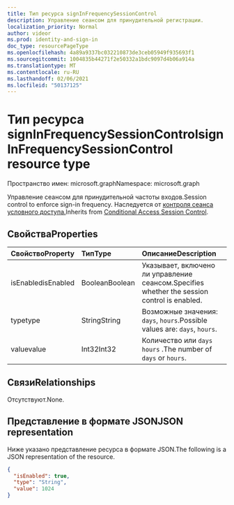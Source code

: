 ```yaml
---
title: Тип ресурса signInFrequencySessionControl
description: Управление сеансом для принудительной регистрации.
localization_priority: Normal
author: videor
ms.prod: identity-and-sign-in
doc_type: resourcePageType
ms.openlocfilehash: 4a89a9337bc032210873de3ceb05949f935693f1
ms.sourcegitcommit: 1004835b44271f2e50332a1bdc9097d4b06a914a
ms.translationtype: MT
ms.contentlocale: ru-RU
ms.lasthandoff: 02/06/2021
ms.locfileid: "50137125"
---
```

# <a name="signinfrequencysessioncontrol-resource-type"></a><span data-ttu-id="997ba-103">Тип ресурса signInFrequencySessionControl</span><span class="sxs-lookup"><span data-stu-id="997ba-103">signInFrequencySessionControl resource type</span></span>

<span data-ttu-id="997ba-104">Пространство имен: microsoft.graph</span><span class="sxs-lookup"><span data-stu-id="997ba-104">Namespace: microsoft.graph</span></span>

<span data-ttu-id="997ba-105">Управление сеансом для принудительной частоты входов.</span><span class="sxs-lookup"><span data-stu-id="997ba-105">Session control to enforce sign-in frequency.</span></span> <span data-ttu-id="997ba-106">Наследуется от [контроля сеанса условного доступа.](conditionalaccesssessioncontrol.md)</span><span class="sxs-lookup"><span data-stu-id="997ba-106">Inherits from [Conditional Access Session Control](conditionalaccesssessioncontrol.md).</span></span>

## <a name="properties"></a><span data-ttu-id="997ba-107">Свойства</span><span class="sxs-lookup"><span data-stu-id="997ba-107">Properties</span></span>

| <span data-ttu-id="997ba-108">Свойство</span><span class="sxs-lookup"><span data-stu-id="997ba-108">Property</span></span>     | <span data-ttu-id="997ba-109">Тип</span><span class="sxs-lookup"><span data-stu-id="997ba-109">Type</span></span>        | <span data-ttu-id="997ba-110">Описание</span><span class="sxs-lookup"><span data-stu-id="997ba-110">Description</span></span> |
|:-------------|:------------|:------------|
|<span data-ttu-id="997ba-111">isEnabled</span><span class="sxs-lookup"><span data-stu-id="997ba-111">isEnabled</span></span>     |<span data-ttu-id="997ba-112">Boolean</span><span class="sxs-lookup"><span data-stu-id="997ba-112">Boolean</span></span>      | <span data-ttu-id="997ba-113">Указывает, включено ли управление сеансом.</span><span class="sxs-lookup"><span data-stu-id="997ba-113">Specifies whether the session control is enabled.</span></span> |
|<span data-ttu-id="997ba-114">type</span><span class="sxs-lookup"><span data-stu-id="997ba-114">type</span></span>          |<span data-ttu-id="997ba-115">String</span><span class="sxs-lookup"><span data-stu-id="997ba-115">String</span></span>       | <span data-ttu-id="997ba-116">Возможные значения: `days`, `hours`.</span><span class="sxs-lookup"><span data-stu-id="997ba-116">Possible values are: `days`, `hours`.</span></span>|
|<span data-ttu-id="997ba-117">value</span><span class="sxs-lookup"><span data-stu-id="997ba-117">value</span></span>         |<span data-ttu-id="997ba-118">Int32</span><span class="sxs-lookup"><span data-stu-id="997ba-118">Int32</span></span>        | <span data-ttu-id="997ba-119">Количество или `days` `hours` .</span><span class="sxs-lookup"><span data-stu-id="997ba-119">The number of `days` or `hours`.</span></span>|

## <a name="relationships"></a><span data-ttu-id="997ba-120">Связи</span><span class="sxs-lookup"><span data-stu-id="997ba-120">Relationships</span></span>

<span data-ttu-id="997ba-121">Отсутствуют.</span><span class="sxs-lookup"><span data-stu-id="997ba-121">None.</span></span>

## <a name="json-representation"></a><span data-ttu-id="997ba-122">Представление в формате JSON</span><span class="sxs-lookup"><span data-stu-id="997ba-122">JSON representation</span></span>

<span data-ttu-id="997ba-123">Ниже указано представление ресурса в формате JSON.</span><span class="sxs-lookup"><span data-stu-id="997ba-123">The following is a JSON representation of the resource.</span></span>

<!-- {
  "blockType": "resource",
  "optionalProperties": [

  ],
  "@odata.type": "microsoft.graph.signInFrequencySessionControl",
  "baseType": "microsoft.graph.conditionalAccessSessionControl"
}-->

```json
{
  "isEnabled": true,
  "type": "String",
  "value": 1024
}
```

<!-- uuid: 16cd6b66-4b1a-43a1-adaf-3a886856ed98
2019-02-04 14:57:30 UTC -->
<!-- {
  "type": "#page.annotation",
  "description": "signInFrequencySessionControl resource",
  "keywords": "",
  "section": "documentation",
  "tocPath": ""
}-->


